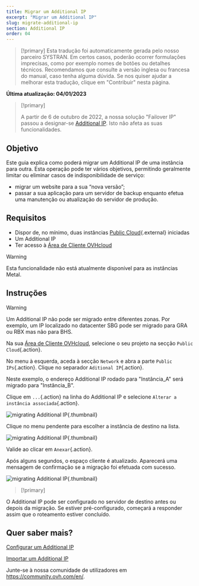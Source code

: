 ```yaml
---
title: Migrar um Additional IP
excerpt: "Migrar um Additional IP"
slug: migrate-additional-ip
section: Additional IP
order: 04
---
```


> [!primary]
> Esta tradução foi automaticamente gerada pelo nosso parceiro SYSTRAN. Em certos casos, poderão ocorrer formulações imprecisas, como por exemplo nomes de botões ou detalhes técnicos. Recomendamos que consulte a versão inglesa ou francesa do manual, caso tenha alguma dúvida. Se nos quiser ajudar a melhorar esta tradução, clique em "Contribuir" nesta página.
>

**Última atualização: 04/01/2023**

> [!primary]
>
> A partir de 6 de outubro de 2022, a nossa solução "Failover IP" passou a designar-se [Additional IP](https://www.ovhcloud.com/pt/network/additional-ip/). Isto não afeta as suas funcionalidades.
>

## Objetivo
Este guia explica como poderá migrar um Additional IP de uma instância para outra. Esta operação pode ter vários objetivos, permitindo geralmente limitar ou eliminar casos de indisponibilidade de serviço:

- migrar um website para a sua “nova versão”;
- passar a sua aplicação para um servidor de backup enquanto efetua uma manutenção ou atualização do servidor de produção.


## Requisitos

- Dispor de, no mínimo, duas instâncias [Public Cloud](https://www.ovhcloud.com/pt/public-cloud/){.external} iniciadas
- Um Additional IP
- Ter acesso à [Área de Cliente OVHcloud](https://www.ovh.com/auth/?action=gotomanager&from=https://www.ovh.pt/&ovhSubsidiary=pt)

> [!warning]
> Esta funcionalidade não está atualmente disponível para as instâncias Metal.
>

## Instruções

> [!warning]
>
> Um Additional IP não pode ser migrado entre diferentes zonas. Por exemplo, um IP localizado no datacenter SBG pode ser migrado para GRA ou RBX mas não para BHS.
>

Na sua [Área de Cliente OVHcloud](https://www.ovh.com/auth/?action=gotomanager&from=https://www.ovh.pt/&ovhSubsidiary=pt), selecione o seu projeto na secção `Public Cloud`{.action}.

No menu à esquerda, aceda à secção `Network` e abra a parte `Public IPs`{.action}. Clique no separador `Aditional IP`{.action}.

Neste exemplo, o endereço Additional IP rodado para "Instância_A" será migrado para "Instância_B".

Clique em `...`{.action} na linha do Additional IP e selecione `Alterar a instância associada`{.action}.

![migrating Additional IP](images/migrateip_01.png){.thumbnail}

Clique no menu pendente para escolher a instância de destino na lista.

![migrating Additional IP](images/migrateip_02.png){.thumbnail}

Valide ao clicar em `Anexar`{.action}.

Após alguns segundos, o espaço cliente é atualizado. Aparecerá uma mensagem de confirmação se a migração foi efetuada com sucesso.

![migrating Additional IP](images/migrateip_03.png){.thumbnail}

> [!primary]
>
O Additional IP pode ser configurado no servidor de destino antes ou depois da migração. Se estiver pré-configurado, começará a responder assim que o roteamento estiver concluído.
>

## Quer saber mais?

[Configurar um Additional IP](https://docs.ovh.com/pt/publiccloud/network-services/configure-additional-ip/)

[Importar um Additional IP](https://docs.ovh.com/pt/publiccloud/network-services/import-additional-ip/)

Junte-se à nossa comunidade de utilizadores em <https://community.ovh.com/en/>.